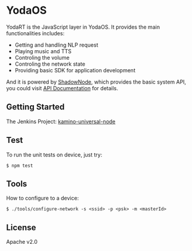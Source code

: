 # YodaOS

YodaRT is the JavaScript layer in YodaOS. It provides the main functionalities includes:

- Getting and handling NLP request
- Playing music and TTS
- Controling the volume
- Controling the network state
- Providing basic SDK for application development

And it is powered by [ShadowNode](https://github.com/Rokid/ShadowNode), which provides the basic system API,
you could visit [API Documentation](https://github.com/Rokid/ShadowNode/tree/master/docs/api) for details.

<!-- {project.manifest.apilevel} -->

## Getting Started

The Jenkins Project: [kamino-universal-node](http://ci-s.rokid-inc.com/job/kamino_universal_node_gx8010_openai_corp)

## Test

To run the unit tests on device, just try:

```shell
$ npm test
```

## Tools

How to configure to a device:

```shell
$ ./tools/configure-network -s <ssid> -p <psk> -m <masterId>
```

## License

Apache v2.0
